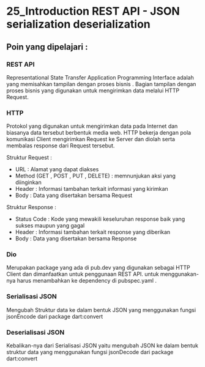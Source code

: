 # 25_Introduction REST API - JSON serialization deserialization

## Poin yang dipelajari :

### REST API
Representational State Transfer Application Programming Interface adalah yang memisahkan tampilan dengan proses bisnis . Bagian tampilan dengan proses bisnis yang digunakan untuk mengirimkan data melalui HTTP Request.

### HTTP 
Protokol yang digunakan untuk mengirimkan data pada Internet dan biasanya data tersebut berbentuk media web. HTTP bekerja dengan pola komunikasi Client mengirimkan Request ke Server dan diolah serta membalas response dari Request tersebut.

Struktur Request :
- URL : Alamat yang dapat diakses
- Method (GET , POST , PUT , DELETE) : memnunjukan aksi yang diinginkan
- Header : Informasi tambahan terkait informasi yang kirimkan
- Body : Data yang disertakan bersama Request

Struktur Response :
- Status Code : Kode yang mewakili keseluruhan response baik yang sukses maupun yang gagal
- Header : Informasi tambahan terkait response yang diberikan
- Body : Data yang disertakan bersama Response

### Dio 
Merupakan package yang ada di pub.dev yang digunakan sebagai HTTP Client dan dimanfaatkan untuk penggunaan REST API. untuk menggunakan-nya harus menambahkan ke dependency di pubspec.yaml .

### Serialisasi JSON
Mengubah Struktur data ke dalam bentuk JSON yang menggunakan fungsi jsonEncode dari package dart:convert

### Deserialisasi JSON 
Kebalikan-nya dari Serialisasi JSON yaitu mengubah JSON ke dalam bentuk struktur data yang menggunakan fungsi jsonDecode dari package dart:convert